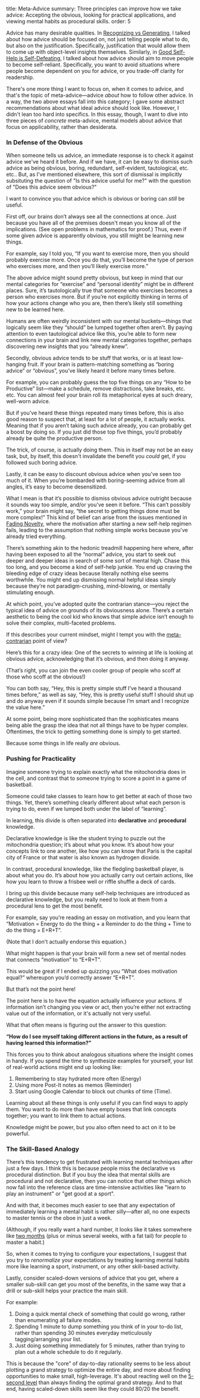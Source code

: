 title: Meta-Advice
summary: Three principles can improve how we take advice: Accepting the obvious, looking for practical applications, and viewing mental habits as procedural skills.
order: 5

Advice has many desirable qualities. In [Recognizing vs Generating](https://mlu.red/55070166310.html), I talked about how advice should be focused on, not just telling people what to do, but also on the justification. Specifically, justification that would allow them to come up with object-level insights themselves. Similarly, in [Good Self-Help is Self-Defeating](https://mlu.red/55070266310.html), I talked about how advice should aim to move people to become self-reliant. Specifically, you want to avoid situations where people become dependent on you for advice, or you trade-off clarity for readership.

There's one more thing I want to focus on, when it comes to advice, and that's the topic of meta-advice—advice *about* how to follow other advice. In a way, the two above essays fall into this category; I gave some abstract recommendations about what ideal advice should look like. However, I didn't lean too hard into specifics. In this essay, though, I want to dive into three pieces of *concrete* meta-advice, mental models about advice that focus on applicability, rather than desiderata.

### In Defense of the Obvious

When someone tells us advice, an immediate response is to check it against advice we've heard it before. And if we have, it can be easy to dismiss such advice as being obvious, boring, redundant, self-evident, tautological, etc. etc.. But, as I've mentioned elsewhere, this sort of dismissal is implicitly subsituting the question of "Is this advice useful for me?" with the question of "Does this advice seem obvious?" 

I want to convince you that advice which is obvious or boring can *still* be useful.

First off, our brains don’t always see all the connections at once. Just because you have all of the premises doesn't mean you know all of the implications. (See open problems in mathematics for proof.) Thus, even if some given advice is apparently obvious, you still might be learning new things.

For example, say I told you, “If you want to exercise more, then you should probably exercise more. Once you do that, you’ll become the type of person who exercises more, and then you’ll likely exercise more.”

The above advice might sound pretty obvious, but keep in mind that our mental categories for “exercise” and “personal identity” might be in different places. Sure, it’s tautologically true that someone who exercises becomes a person who exercises more. But if you’re not explicitly thinking in terms of how your actions change who you are, then there’s likely still something new to be learned here.

Humans are often weirdly inconsistent with our mental buckets—things that logically seem like they “should” be lumped together often aren’t. By paying attention to even tautological advice like this, you’re able to form new connections in your brain and link new mental categories together, perhaps discovering new insights that you “already knew”.

Secondly, obvious advice tends to be stuff that works, or is at least low-hanging fruit. If your brain is pattern-matching something as “boring advice” or “obvious”, you’ve likely heard it before many times before.

For example, you can probably guess the top five things on any “How to be Productive” list—make a schedule, remove distractions, take breaks, etc. etc. You can almost feel your brain roll its metaphorical eyes at such dreary, well-worn advice.

But if you’ve heard these things repeated many times before, this is also good reason to suspect that, at least for a lot of people, it actually works. Meaning that if you aren’t taking such advice already, you can probably get a boost by doing so. If you just did those top five things, you’d probably already be quite the productive person. 

The trick, of course, is actually doing them. This in itself may not be an easy task, but, by itself, this doesn't invalidate the benefit you *could* get, if you followed such boring advice.

Lastly, it can be easy to discount obvious advice when you’ve seen too much of it. When you’re bombarded with boring-seeming advice from all angles, it’s easy to become desensitized.

What I mean is that it’s possible to dismiss obvious advice outright because it sounds way too simple, and/or you've seen it before. “This can’t possibly work,” your brain might say, “the secret to getting things done must be more complex!” This kind of belief can arise from the issues mentioned in [Fading Novelty](https://mlu.red/55069966310.html), where the motivation after starting a new self-help regimen fails, leading to the assumption that nothing simple works because you've already tried everything.

There’s something akin to the hedonic treadmill happening here where, after having been exposed to all the “normal” advice, you start to seek out deeper and deeper ideas in search of some sort of mental high. Chase this too long, and you become a kind of self-help junkie. You end up craving the bleeding edge of crazy ideas because literally nothing else seems worthwhile. You might end up dismissing normal helpful ideas simply because they’re not paradigm-crushing, mind-blowing, or mentally stimulating enough.

At which point, you’ve adopted quite the contrarian stance—you reject the typical idea of advice on grounds of its obviousness alone. There’s a certain aesthetic to being the cool kid who knows that simple advice isn’t enough to solve their complex, multi-faceted problems.

If this describes your current mindset, might I tempt you with the [meta-contrarian](https://www.lesswrong.com/posts/9kcTNWopvXFncXgPy/intellectual-hipsters-and-meta-contrarianism) point of view?

Here’s this for a crazy idea: One of the secrets to winning at life is looking at obvious advice, acknowledging that it’s obvious, and then doing it anyway.

(That’s right, you can join the even cooler group of people who scoff at those who scoff at the obvious!)

You can both say, “Hey, this is pretty simple stuff I’ve heard a thousand times before,” as well as say, “Hey, this is pretty useful stuff I should shut up and do anyway even if it sounds simple because I’m smart and I recognize the value here.”

At some point, being more sophisticated than the sophisticates means being able the grasp the idea that not all things have to be hyper complex. Oftentimes, the trick to getting something done is simply to get started.

Because some things in life really *are* obvious.

### Pushing for Practicality

Imagine someone trying to explain exactly what the mitochondria does in the cell, and contrast that to someone trying to score a point in a game of basketball.

Someone could take classes to learn how to get better at each of those two things. Yet, there’s something clearly different about what each person is trying to do, even if we lumped both under the label of “learning”.

In learning, this divide is often separated into **declarative** and **procedural** knowledge.

Declarative knowledge is like the student trying to puzzle out the mitochondria question; it’s about what you know. It’s about how your concepts link to one another, like how you can know that Paris is the capital city of France or that water is also known as hydrogen dioxide.

In contrast, procedural knowledge, like the fledgling basketball player, is about what you do. It’s about how you actually carry out certain actions, like how you learn to throw a frisbee well or riffle shuffle a deck of cards.

I bring up this divide because many self-help techniques are introduced as declarative knowledge, but you really need to look at them from a procedural lens to get the most benefit.

For example, say you’re reading an essay on motivation, and you learn that “Motivation = Energy to do the thing + a Reminder to do the thing + Time to do the thing = E+R+T”.

(Note that I don't actually endorse this equation.)

What might happen is that your brain will form a new set of mental nodes that connects “motivation” to “E+R+T”. 

This would be great if I ended up quizzing you “What does motivation equal?” whereupon you’d correctly answer “E+R+T”.

But that’s not the point here!

The point here is to have the equation actually influence your actions. If information isn’t changing you view or act, then you’re either not extracting value out of the information, or it's actually not very useful. 

What that often means is figuring out the answer to this question:

**“How do I see myself taking different actions in the future, as a result of having learned this information?”**

This forces you to think about analogous situations where the insight comes in handy. If you spend the time to synthesize examples for yourself, your list of real-world actions might end up looking like:

1. Remembering to stay hydrated more often (Energy)
2. Using more Post-It notes as memos (Reminder)
3. Start using Google Calendar to block out chunks of time (Time).

Learning about all these things is only useful if you can find ways to apply them. You want to do more than have empty boxes that link concepts together; you want to link them to actual actions.

Knowledge might be power, but you also often need to act on it to be powerful.

### The Skill-Based Analogy

There’s this tendency to get  frustrated with learning mental techniques after just a few days. I  think this is because people miss the declarative vs procedural distinction. But if you buy the idea that mental skills are procedural and not declarative, then you can notice that other things which now fall into the reference class are time-intensive activities like "learn to play an instrument" or "get good at a sport".

And with that, it becomes much easier to see that any expectation of immediately learning a mental habit is rather silly—after all, no one expects to master tennis or the oboe in just a week.

(Although, if you really want a hard number, it looks like it takes somewhere like [two months](http://repositorio.ispa.pt/bitstream/10400.12/3364/1/IJSP_998-1009.pdf) (plus or minus several weeks, with a fat tail) for people to master a habit.)

So, when it comes to trying to configure your expectations, I suggest that you try to *renormalize* your expectations by treating learning mental habits more like learning a sport, instrument, or any other skill-based activity. 

Lastly, consider scaled-down versions of advice that you get, where a smaller sub-skill can get you most of the benefits, in the same way that a drill or sub-skill helps your practice the main skill. 

For example:

1. Doing a quick mental check of something that could go wrong, rather than enumerating all failure modes.
2. Spending 1 minute to dump something you think of in your to-do list, rather than spending 30 minutes everyday meticulously tagging/arranging your list.
3. Just doing something immediately for 5 minutes, rather than trying to plan out a whole schedule to do it regularly.

This is because the "core" of day-to-day rationality seems to be less about plotting a grand strategy to optimize the entire day, and more about finding opportunities to make small, high-leverage. It's about reacting well on the [5-second level]() than always finding the optimal grand strategy. And to that end, having scaled-down skills seem like they could 80/20 the benefit.

